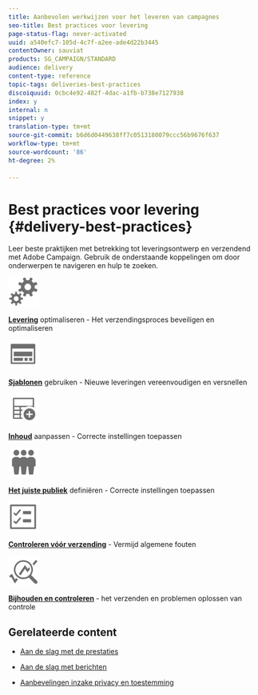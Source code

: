 ```yaml
---
title: Aanbevolen werkwijzen voor het leveren van campagnes
seo-title: Best practices voor levering
page-status-flag: never-activated
uuid: a540efc7-105d-4c7f-a2ee-ade4d22b3445
contentOwner: sauviat
products: SG_CAMPAIGN/STANDARD
audience: delivery
content-type: reference
topic-tags: deliveries-best-practices
discoiquuid: 0cbc4e92-482f-4dac-a1fb-b738e7127938
index: y
internal: n
snippet: y
translation-type: tm+mt
source-git-commit: b6d6d0449638ff7c0513180079ccc56b9676f637
workflow-type: tm+mt
source-wordcount: '86'
ht-degree: 2%

---
```



# Best practices voor levering {#delivery-best-practices}

Leer beste praktijken met betrekking tot leveringsontwerp en verzendend met Adobe Campaign. Gebruik de onderstaande koppelingen om door onderwerpen te navigeren en hulp te zoeken.

<img src="assets/do-not-localize/optimize.svg"  width="60px">

**[Levering](optimize-delivery.md)** optimaliseren - Het verzendingsproces beveiligen en optimaliseren

<img src="assets/do-not-localize/design.svg"  width="60px">

**[Sjablonen](use-templates.md)** gebruiken - Nieuwe leveringen vereenvoudigen en versnellen

<img src="assets/do-not-localize/custom.svg"  width="60px">

**[Inhoud](optimize-delivery.md)** aanpassen - Correcte instellingen toepassen

<img src="assets/do-not-localize/profiles.svg"  width="60px">

**[Het juiste publiek](define-the-right-audience.md)** definiëren - Correcte instellingen toepassen

<img src="assets/do-not-localize/start.svg"  width="60px">

**[Controleren vóór verzending](check-before-sending.md)** - Vermijd algemene fouten

<img src="assets/do-not-localize/troubleshoot.svg"  width="60px">

**[Bijhouden en controleren](track-and-monitor.md)** - het verzenden en problemen oplossen van controle

## Gerelateerde content

* [Aan de slag met de prestaties](../../sending/using/about-deliverability.md)

* [Aan de slag met berichten](../../channels/using/get-started-communication-channels.md)

* [Aanbevelingen inzake privacy en toestemming](../../start/using/privacy.md)
